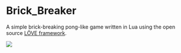 # Brick_Breaker
A simple brick-breaking pong-like game written in Lua using the open source [LÖVE framework](https://love2d.org/).



![](https://i.gyazo.com/b62c51f3e1d98adc374227a83e64164f.png)
